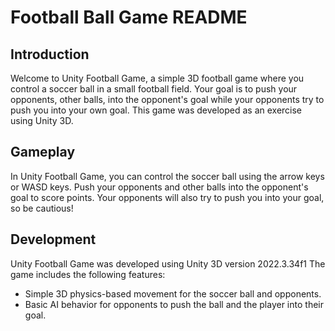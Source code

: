 # Football Ball Game README

## Introduction
Welcome to Unity Football Game, a simple 3D football game where you control a soccer ball in a small football field. Your goal is to push your opponents, other balls, into the opponent's goal while your opponents try to push you into your own goal. This game was developed as an exercise using Unity 3D.

## Gameplay
In Unity Football Game, you can control the soccer ball using the arrow keys or WASD keys. Push your opponents and other balls into the opponent's goal to score points. Your opponents will also try to push you into your goal, so be cautious!

## Development
Unity Football Game was developed using Unity 3D version 2022.3.34f1 The game includes the following features:
- Simple 3D physics-based movement for the soccer ball and opponents.
- Basic AI behavior for opponents to push the ball and the player into their goal.
